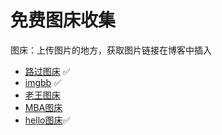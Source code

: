 # 免费图床收集

图床：上传图片的地方，获取图片链接在博客中插入

- [路过图床](https://imgse.com/) ✅
- [imgbb](https://imgbb.com/) ✅
- [老王图床](https://img.gejiba.com/)
- [MBA图床](https://pic.mba/)
- [hello图床](https://www.helloimg.com/)✅